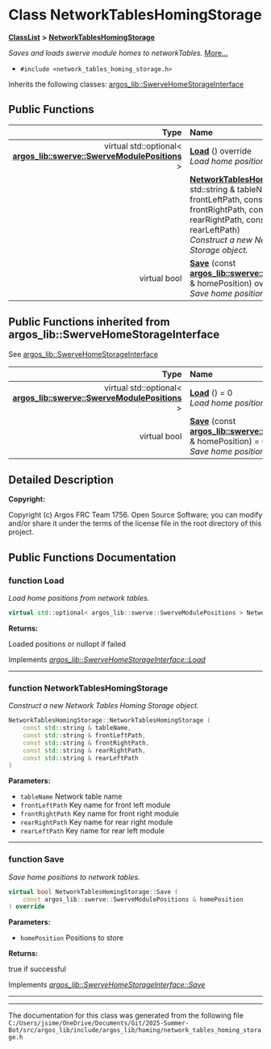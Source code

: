 

# Class NetworkTablesHomingStorage



[**ClassList**](annotated.md) **>** [**NetworkTablesHomingStorage**](class_network_tables_homing_storage.md)



_Saves and loads swerve module homes to networkTables._ [More...](#detailed-description)

* `#include <network_tables_homing_storage.h>`



Inherits the following classes: [argos\_lib::SwerveHomeStorageInterface](classargos__lib_1_1_swerve_home_storage_interface.md)






















































## Public Functions

| Type | Name |
| ---: | :--- |
| virtual std::optional&lt; [**argos\_lib::swerve::SwerveModulePositions**](structargos__lib_1_1swerve_1_1_swerve_module_positions.md) &gt; | [**Load**](#function-load) () override<br>_Load home positions from network tables._  |
|   | [**NetworkTablesHomingStorage**](#function-networktableshomingstorage) (const std::string & tableName, const std::string & frontLeftPath, const std::string & frontRightPath, const std::string & rearRightPath, const std::string & rearLeftPath) <br>_Construct a new Network Tables Homing Storage object._  |
| virtual bool | [**Save**](#function-save) (const [**argos\_lib::swerve::SwerveModulePositions**](structargos__lib_1_1swerve_1_1_swerve_module_positions.md) & homePosition) override<br>_Save home positions to network tables._  |


## Public Functions inherited from argos_lib::SwerveHomeStorageInterface

See [argos\_lib::SwerveHomeStorageInterface](classargos__lib_1_1_swerve_home_storage_interface.md)

| Type | Name |
| ---: | :--- |
| virtual std::optional&lt; [**argos\_lib::swerve::SwerveModulePositions**](structargos__lib_1_1swerve_1_1_swerve_module_positions.md) &gt; | [**Load**](classargos__lib_1_1_swerve_home_storage_interface.md#function-load) () = 0<br>_Load home position from persistent storage._  |
| virtual bool | [**Save**](classargos__lib_1_1_swerve_home_storage_interface.md#function-save) (const [**argos\_lib::swerve::SwerveModulePositions**](structargos__lib_1_1swerve_1_1_swerve_module_positions.md) & homePosition) = 0<br>_Save home position to persistent storage._  |






















































## Detailed Description




**Copyright:**

Copyright (c) Argos FRC Team 1756. Open Source Software; you can modify and/or share it under the terms of the license file in the root directory of this project. 





    
## Public Functions Documentation




### function Load 

_Load home positions from network tables._ 
```C++
virtual std::optional< argos_lib::swerve::SwerveModulePositions > NetworkTablesHomingStorage::Load () override
```





**Returns:**

Loaded positions or nullopt if failed 





        
Implements [*argos\_lib::SwerveHomeStorageInterface::Load*](classargos__lib_1_1_swerve_home_storage_interface.md#function-load)


<hr>



### function NetworkTablesHomingStorage 

_Construct a new Network Tables Homing Storage object._ 
```C++
NetworkTablesHomingStorage::NetworkTablesHomingStorage (
    const std::string & tableName,
    const std::string & frontLeftPath,
    const std::string & frontRightPath,
    const std::string & rearRightPath,
    const std::string & rearLeftPath
) 
```





**Parameters:**


* `tableName` Network table name 
* `frontLeftPath` Key name for front left module 
* `frontRightPath` Key name for front right module 
* `rearRightPath` Key name for rear right module 
* `rearLeftPath` Key name for rear left module 




        

<hr>



### function Save 

_Save home positions to network tables._ 
```C++
virtual bool NetworkTablesHomingStorage::Save (
    const argos_lib::swerve::SwerveModulePositions & homePosition
) override
```





**Parameters:**


* `homePosition` Positions to store 



**Returns:**

true if successful 





        
Implements [*argos\_lib::SwerveHomeStorageInterface::Save*](classargos__lib_1_1_swerve_home_storage_interface.md#function-save)


<hr>

------------------------------
The documentation for this class was generated from the following file `C:/Users/jsime/OneDrive/Documents/Git/2025-Summer-Bot/src/argos_lib/include/argos_lib/homing/network_tables_homing_storage.h`

